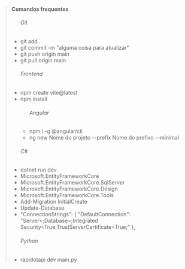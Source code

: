 > ####  Comandos frequentes
><ul>
> <h6>Git</h6>
>   <li>git add .</li>
>   <li>git commit -m "alguma coisa para atualizar"</li>
>   <li>git push origin main</li>
>   <li>git pull origin main</li>
> </ul>
> <ul>
> <h6>Frontend</h6>
>   <li>npm create vite@latest</li>
>   <li>npm install</li>
>     <ul>
>         <h6>Angular</h6>
>           <li>npm i -g @angular/cli</li>
>           <li>ng new Nome do projeto --prefix Nome do prefixo --minimal</li>
>     </ul>
> </ul>
> <ul>
> <h6>C#</h6>
>   <li>dotnet run dev</li>
>   <li>Microsoft.EntityFrameworkCore</li>
>   <li>Microsoft.EntityFrameworkCore.SqlServer</li>
>   <li>Microsoft.EntityFrameworkCore.Design</li>
>   <li>Microsoft.EntityFrameworkCore.Tools</li>
>   <li>Add-Migration InitialCreate</li>
>   <li>Update-Database</li>
>   <li>  "ConnectionStrings": { "DefaultConnection": "Server=;Database=;Integrated Security=True;TrustServerCertificate=True;" },</li>
> </ul> 
> <ul>
> <h6>Python</h6>
>   <li>rápidotapi dev main.py</li>
> </ul>


